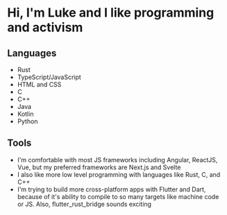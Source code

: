# Hi, I'm Luke and I like programming and activism

## Languages
- Rust
- TypeScript/JavaScript
- HTML and CSS
- C
- C++
- Java
- Kotlin
- Python

## Tools
- I'm comfortable with most JS frameworks including Angular, ReactJS, Vue, but my preferred frameworks are Next.js and Svelte
- I also like more low level programming with languages like Rust, C, and C++
- I'm trying to build more cross-platform apps with Flutter and Dart, because of it's ability to compile to so many targets like machine code or JS. Also, flutter_rust_bridge sounds exciting
